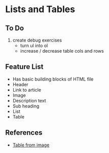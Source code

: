 # Lists and Tables

## To Do
1. create debug exercises
    * turn ul into ol
    * increase / decrease table cols and rows

## Feature List
* Has basic building blocks of HTML file
* Header
* Link to article
* Image
* Description text
* Sub heading
* List
* Table

## References
* [Table from image](https://en.wikipedia.org/wiki/List_of_animated_feature_films_of_2010)


